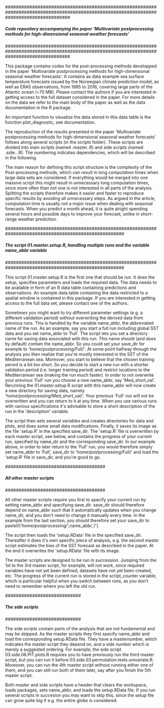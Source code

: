 
########################################################################################################################################
##### Code repository accompanying the paper 'Multivariate postprocessing methods for high-dimensional seasonal weather forecasts' #####
########################################################################################################################################

This package contains codes for the post-processing methods developped in the paper 'Multivariate postprocessing methods for high-dimensional seasonal weather forecasts'.
It contains as data example sea surface temperature forecasts issued by the Norwegian climate prediction model, as well as ERA5 observations, from 1985 to 2016, 
covering large parts of the Atlantic ocean (~70 MB). Please contact the authors if you are interested in getting access to the full dataset considered in the paper.
For more details on the data we refer to the main body of the paper as well as the data documentation in the R package.

An important function to visualize the data stored in this data table is the function plot_diagnostic, see documentation.

The reproduction of the results presented in the paper 'Multivariate postprocessing methods for high-dimensional seasonal weather forecasts'
follows along several scripts (in the scripts folder). 
These scripts are divided into main scripts (named <number>.master.<description>.R) and side scripts
(named <masternumber>.side.<sidenumber>.<description>.R).
The numbering indicates dependencies, which will be described in the following. 

The main reason for defining this script structure is the complexity of the Post-processing methods, which can result in long computation times when large data sets are considered.
If everything would be merged into one massive script this might result in unnecessary long computation times, since more often than not one is not interested in all parts of the analysis.
Splitting the scripts therefore makes it easier and faster to reproduce specific results by avoiding all unnecessary steps.
As argued in the article, computation time is usually not a major issue when dealing with seasonal forecasts. 
When you predict a month ahead, it is quite alright spending several hours and possible days to improve your forecast, unlike in short-range weather prediction.

####################################################################################################
##### The script 01.master.setup.R, handling multiple runs and the variable name_abbr variable #####
####################################################################################################

This script 01.master.setup.R is the first one that should be run. It does the setup, specifies parameters and loads the required data. 
The data needs to be available in form of an R data table containing predictions and observations.
An example data.table containing the data restricted to a spatial window is contained in this package. 
If you are interested in getting access to the full data set, please contact one of the authors.

Sometimes you might want to try different parameter settings (e.g. a different validation period) without overwriting the derived data from previous runs.
This is handled by the variable name_abbr, the abbreviated name of the run.
As an example, say you start a full run including global SST data and you set name_abbr to 'Full'. 
The script lets you set a directory name for saving data associated with this run. This name should (and does by default) contain the name_abbr. 
So you could set your save_dir for example to 'home/postprocessing/Full/'.
At some point halfway through the analysis you then realize that you're mostly interested in the SST of the Mediterranean sea. 
Moreover, you start to believe that the chosen training period is a bit too short. 
So you decide to start a new run with a shorter validation period (i.e. longer training period) and restrict locations to the Mediterranean sea (making the run much faster).
In order to not overwrite your previous 'Full' run you choose a new name_abbr, say 'Med_short_val'. 
Rerunning the 01.master.setup.R script with this name_abbr will now create a new directory for saving data, namely 'home/postprocessing/Med_short_val/'. 
Your previous 'Full' run will not be overwritten and you can return to it at any time.
When you use various runs with various specifications it's advisable to store a short description of the run in the 'description' variable.

The script then sets several variables and creates directories for data and plots, and does some small data modifications.
Finally, it saves its image as the file 'setup.R' in the specified save_dir. 
The 'setup.R' file is overwritten by each master script, see below, and contains the progress of your current run, specified by name_dir and the corresponding save_dir.
In our example above, in order to later return to the 'Full' run, you would therefore simply set name_abbr to 'Full', save_dir to 'home/postprocessing/Full/' and load 
the 'setup.R' file in save_dir, and you're good to go.

#####################################
##### All other master scripts ######
#####################################

All other master scripts require you first to specify your current run by setting name_abbr and specifying save_dir. 
save_dir should therefore depend on name_abbr such that it automatically updates when you change name_dir, and you don't need to change it manually every time.
In the example from the last section, you should therefore set your save_dir to paste0('home/postprocessing/',name_abbr,'/').

The script then loads the 'setup.RData' file in the specified save_dir. Thereafter it does it's own specific piece of analysis, 
e.g. the second master script estimates the bias of the SST forecast as described in the paper.
At the end it overwrites the 'setup.RData' file with its image.

The master scripts are designed to be run in succession. Jumping from the 1st to the 3rd master script, for example, will not work, 
since required variables have not yet been defined, datasets have not yet been created, etc. The progress of the current run is stored in the script_counter variable,
which is particular helpful when you switch between runs, as you don't need to remember where you left the old run.

############################
##### The side scripts #####
############################

The side scripts contain parts of the analysis that are not fundamental and may be skipped. As the master scripts they first specify name_abbr and load the corresponding setup.RData file. 
They have a masternumber, which indicates the master script they depend on, and a side number which is merely a suggested ordering. 
For example, the side script 03.side.06.PIT.plots.R requires you to have previously run the third master script, but you can run it before 03.side.03.permutation.tests.univariate.R.
Moreover, you can run the 4th master script without running either one of them, and you can still run both of them later, say after you finish the 5th master script.
 
Both master and side scripts have a header that clears the workspace, loads packages, sets name_abbr, and loads the setup.RData file. 
If you run several scripts in succesion you may want to skip this, since the setup file can grow quite big if e.g. the entire globe is considered.




